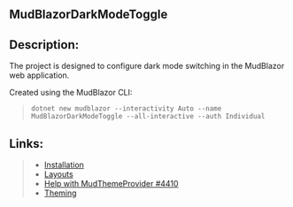 ##  MudBlazorDarkModeToggle 
## Description: 
The project is designed to configure dark mode switching in the MudBlazor web application.

Created using the MudBlazor CLI:
>  `dotnet new mudblazor --interactivity Auto --name MudBlazorDarkModeToggle --all-interactive --auth Individual`

## Links:
> - [Installation](https://mudblazor.com/getting-started/installation#online-playground)
> - [Layouts](https://www.mudblazor.com/getting-started/layouts#appbar-&-drawer) 
> - [Help with MudThemeProvider #4410](https://github.com/MudBlazor/MudBlazor/discussions/4410)
> - [Theming](https://mudblazor.com/customization/overview#dark-palette)
